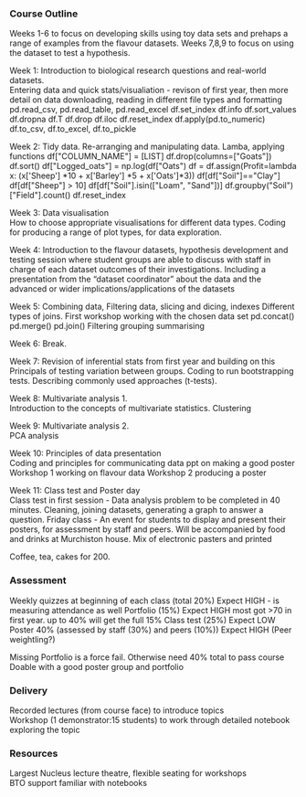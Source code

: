 ### Course Outline

Weeks 1-6 to focus on developing skills using toy data sets and prehaps a range of examples from the flavour datasets.  Weeks 7,8,9 to focus on using the dataset to test a hypothesis.  

Week 1: Introduction to biological research questions and real-world datasets.  
Entering data and quick stats/visualiation - revison of first year, then more detail on data downloading, reading in different file types and formatting
    pd.read_csv, pd.read_table, pd.read_excel
    df.set_index
    df.info
    df.sort_values
    df.dropna
    df.T
    df.drop
    df.iloc
    df.reset_index
    df.apply(pd.to_numeric)
    df.to_csv, df.to_excel, df.to_pickle



Week 2: Tidy data. Re-arranging and manipulating data. Lamba, applying functions
    df["COLUMN_NAME"] = [LIST]
    df.drop(columns=["Goats"])
    df.sort()
    df["Logged_oats"] = np.log(df["Oats")
    df = df.assign(Profit=lambda x: (x['Sheep'] *10 +  x['Barley'] *5 +  x['Oats']*3))
    df[df["Soil"]=="Clay"]
    df[df["Sheep"] > 10]
    df[df["Soil"].isin(["Loam", "Sand"])]
    df.groupby("Soil")["Field"].count()
    df.reset_index
  

Week 3: Data visualisation  
How to choose appropriate visualisations for different data types.  Coding for producing a range of plot types, for data exploration.  

Week 4: Introduction to the flavour datasets, hypothesis development and testing
session where student groups are able to discuss with staff in charge of each dataset outcomes of their investigations.  Including a presentation from the “dataset coordinator” about the data and the advanced or wider implications/applications of the datasets 

Week 5: Combining data, Filtering data, slicing and dicing, indexes
Different types of joins.  First workshop working with the chosen data set
pd.concat()
pd.merge()
pd.join()
Filtering
grouping
summarising



Week 6: Break.

Week 7: Revision of inferential stats from first year and building on this
Principals of testing variation between groups.  Coding to run bootstrapping tests. Describing commonly used approaches (t-tests).  

Week 8: Multivariate analysis 1.  
Introduction to the concepts of multivariate statistics.  Clustering

Week 9: Multivariate analysis 2.   
PCA analysis

Week 10: Principles of data presentation  
Coding and principles for communicating data
ppt on making a good poster
Workshop 1 working on flavour data
Workshop 2 producing a poster

Week 11: Class test and Poster day  
Class test in first session - Data analysis problem to be completed in 40 minutes.  Cleaning, joining datasets, generating a graph to answer a question.
Friday class - An event for students to display and present their posters, for assessment by staff and peers.  Will be accompanied by food and drinks at Murchiston house.  Mix of electronic pasters and printed  

Coffee, tea, cakes for 200.


### Assessment  
Weekly quizzes at beginning of each class (total 20%)  Expect HIGH - is measuring attendance as well
Portfolio (15%)  Expect HIGH most got >70 in first year.  up to 40% will get the full 15%
Class test  (25%)  Expect LOW
Poster 40% (assessed by staff (30%) and peers (10%))   Expect HIGH (Peer weightling?)

Missing Portfolio is a force fail.  Otherwise need 40% total to pass course
Doable with a good poster group and portfolio

### Delivery  
Recorded lectures (from course face) to introduce topics  
Workshop (1 demonstrator:15 students) to work through detailed notebook exploring the topic  

### Resources  
Largest Nucleus lecture theatre, flexible seating for workshops  
BTO support familiar with notebooks  